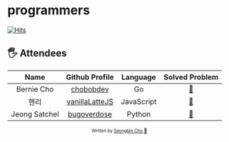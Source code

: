 # programmers
[![Hits](https://hits.seeyoufarm.com/api/count/incr/badge.svg?url=https%3A%2F%2Fgithub.com%2Feagerithm%2Fprogrammers&count_bg=%2379C83D&title_bg=%23555555&icon=github.svg&icon_color=%23E7E7E7&title=hits&edge_flat=false)](https://hits.seeyoufarm.com)


## 🖐 Attendees
|     Name      |                    Github Profile                    |  Language  |           Solved Problem           |
| :-----------: | :--------------------------------------------------: | :--------: | :--------------------------------: |
|  Bernie Cho   |      [chobobdev](https://github.com/chobobdev)       |     Go     |   [:link:](chobobdev/README.md)    |
|     헨리      |     [vanillaLatteJS](https://github.com/devgony)     | JavaScript | [:link:](vanillaLatteJS/README.md) |
| Jeong Satchel |    [bugoverdose](https://github.com/bugoverdose)     |   Python   |  [:link:](bugoverdose/README.md)   |

<div align="center">

<sub><sup>Written by <a href="https://github.com/chobobdev">Seongbin Cho </a></sup></sub><small>🍕</small>

</div>
